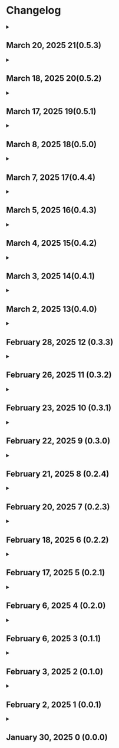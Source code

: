 <h1>Changelog</h1>
<details>
  <summary>
    <h2>March 20, 2025 21(0.5.3)</h2>
  </summary>
  <ul>
    <li>
      Launches
        <ul>
          <li>Updated SpaceX launch schedule</li>
        </ul>
    </li>
    <li>
      Home Page
        <li>
          Updated News
        </li>
    </li>
  </ul>
</details>

<details>
  <summary>
    <h2>March 18, 2025 20(0.5.2)</h2>
  </summary>
  <ul>
    <li>
      Launches
        <ul>
          <li>Updated Rocket Lab launch schedule</li>
          <li>Updated SpaceX launch schedule</li>
        </ul>
    </li>
    <li>
      Home Page
        <ul>
          <li>Updated News section</li>
        </ul>
    </li>
    <li>
      Navigation
        <ul>
          <li>Changed Updates Icon from clock to newspaper</li>
        </ul>
    </li>
    <li>
      Updates Page
        <ul>
          <li>Added Update</li>
        </ul>
    </li>
  </ul>
</details>

<details>
  <summary>
    <h2>March 17, 2025 19(0.5.1)</h2>
  </summary>
  <ul>
    <li>
      Launch Schedules
        <ul>
          <li>Updated NASA launch schedule</li>
          <li>Updated SpaceX launch schedule</li>
        </ul>
    </li>
  </ul>
</details>

<details>
  <summary>
    <h2>March 8, 2025 18(0.5.0)</h2>
  </summary>
  <ul>
    <li>
      Launch page
        <ul>
          <li>Updated NASA launch schedule</li>
          <li>Updated SpaceX launch schedule</li>
        </ul>
    </li>
       <li>
         Starship
       </li>
        <ul>
          <li>Added Starship rocket statistics</li>
          <li>Added flight 9 page</li>
        </ul>
    </li>
    <li>
      Landing page
        <ul>
          <li>Added Starship IFT-9 to featured launches section</li>
          <li>Removed Starship IFT-9 from features launches section</li>
          <li>Removed something from news section</li>
        </ul>
    </li>
    <li>
      Events page
        <ul>
          <li>Removed Events page
            <ul>
              <li>Too much for me to update</li>
          </li>
        </ul>
    </li>
  </ul>
</details>

<details>
  <summary>
    <h2>March 7, 2025 17(0.4.4)</h2>
  </summary>
  <ul>
    <li>
      Landing page
      <ul>
        <li>Fixed issue for an image not loading on the news section</li>
    </li>
      </ul>
  </ul>
  <ul>
    <li>
      Updates page
      <ul>
        <li>Text align for titles <strong>should</strong> be fixed</li>
      </ul>
    </li>
  </ul>
  <ul>
    <li>
      Launch schedules
        <ul>
          <li>Updated Arianespace</li>
          <li>Updated NASA</li>
          <li>Updated SpaceX</li>
    </li>
        </ul>
  </ul>
  <ul>
    <li>
      Starship Test Flight 8
      <ul>
        <li>Added post flight information</li>
      </ul>
    </li>
  </ul>
  <ul>
    <li>
      VIPER
        <ul>
          <li>Spell check</li>
        </ul>
    </li>
  </ul>
</details>

<details>
  <summary>
    <h2>March 5, 2025 16(0.4.3)
  </summary>
  <ul>
    <li>
      Landing Page
      <ul>
        <li>Added a news update</li>
      </ul>
    </li>
    <li>
      Launch page
        <ul>
          <li>Updated SpaceX launch information</li>
          <li>Updated NASA launch information</li>
        </ul>
    </li>
    <li>
      Updates page
      <ul>
        <li>Added an Update</li>
        <li>Centered title on March 3, 2025 update</li>
      </ul>
    </li>
  </ul>
</details>

<details>
  <summary>
    <h2>March 4, 2025 15(0.4.2)</h2>
  </summary>
  <ul>
    <li>Updated launch information</li>
    <li>Updated event information</li>
  </ul>
</details>

<details>
  <summary>
    <h2>March 3, 2025 14(0.4.1)</h2>
  </summary>
  <ul>
    <li>Updated launch information</li>
    <li>Updated event information</li>
    <li>Updated news information</li>
    <li>Last updated section on about page now links directly to this changelog within Github when clicked on</li>
  </ul>
</details>

<details>
  <summary>
    <h2>March 2, 2025 13(0.4.0)</h2>
  </summary>
  <p>This update includes new icons and a page. In the navigation bar, I added costom icons to better fit the content in the navigation. The Artemis one I made myself from scratch. Another page added is the Rovers page which will give you information about different rovers from various agencies/providers. Right now, VIPER is the only avaliable one, but more will come with future updates.</p>
  <ul>
    <li>Updated launch information</li>
    <li>Added costom icons in navigation drawer</li>
    <li>Updated Updates page</li>
    <li>Added three new pages
      <ol>
        <li>Rovers</li>
        <li>NASA Rovers</li>
        <li>VIPER</li>
      </ol>
    </li>
    <li>Added button so users can sign the petition to save VIPER</li>
    <li>Added legend in About page
      <ul>
        <li>This will help users understand what each symbol means (etc. Status circle colors)</li>
      </ul>
    </li>
  </ul>
</details>

<details>
  <summary>
    <h2>February 28, 2025 12 (0.3.3)</h2>
  </summary>
  <p>• Updated launch information</p>
  <p>• Updated Event information</p>
  <p>• Updated Starship Test Flight 8 page</p>
</details>

<details>
  <summary>
    <h2>February 26, 2025 11 (0.3.2)</h2>
  </summary>
  <p>• Updated launch information</p>
</details>


<details>
  <summary>
    <h2>February 23, 2025 10 (0.3.1)</h2>
  </summary>
  <p>• Updated launch information</p>
  <P>• Finished adding all events to Event page</P>
</details>

<details>
  <summary><h2>February 22, 2025 9 (0.3.0)</summary>
  <p>Welcome to update 0.3.0. Another feature that was added is the Events page. That page will show events like landings, conferences, and flybys. You can click on the card to learn more about the event.</p>
  <p>• Changed Changelog to redirect to a new changelog page in GitHub</p>
  <p>• Updated launch information</p>
  <p>• Added Events Page</p>
</details>

<details>
  <summary><h2>February 21, 2025 8 (0.2.4)</h2></summary>
  <p>• Updated launch information</p>
  <p>• Updated News section on Home page</p>
</details>

<details>
  <summary><h2>February 20, 2025 7 (0.2.3)</h2></summary>
  <p>• Updated launch information</p>
  <p>• Updated Starship IFT-8 page</p>
  <p>• Updated News section on Home page</p>
</details>

<details>
  <summary><h2>February 18, 2025 6 (0.2.2)</summary>
    <p>I moved the page files into folders to make it easier to find spacific files. It doesn't affect how the app works, it just makes it so I can find an individual file better. Let me know if you encounter any problems.</p>
    <p>• Updated launch information</p>
    <p>• Moved app files into folders to make it easier for me to find</p>
</details>

<details>
  <summary><h2>February 17, 2025 5 (0.2.1)</h2></summary>
  <p>• Updated launch information</p>
  <p>• Updated Starship Flight 8 page</p>
  <p>• Updated About page</p>
</details>

<details>
  <summary><h2>February 6, 2025 4 (0.2.0)</h2></summary>
    <p>• Decreased font size for a card in News section to fit text in the entire card</p>
    <p>• Updated launch information</p>
    <p>• Added new card on News section</p>
    <p>• Changed how version titles appear on Changelog page</p>
    <p>• Added Updates page</p>
</details>

<details>
  <summary><h2>February 6, 2025 3 (0.1.1)</h2></summary>
    <p>Sorry for the update delay, version 0.1.1 is here now.</p>
    <p>• Updated launch information</p>
    <p>• Updated Nwes section on home page</p>
    <p>• Increased font size for vresion titles in Changelog page</p>
</details>

<details>
  <summary><h2>February 3, 2025 2 (0.1.0)</h2></summary>
  <p>• Decreased font size for version titles</p>
  <p>• Updated some launch information</p>
  <p>• Redesigned Links section in About page</p>
  <p>• Decreased title font sizes for Artemis II-VI, Starship-IFT 1-8, and Starship HLS</p>
  <p>• Fixed image not loading for Starship Test Flight 6 page</p>
</details>

<details>
  <summary><h2>February 2, 2025 1 (0.0.1)</h2></summary>
  <p>• Changed CSO-3 launch</p>
  <p>• Updated launch schedules</p>
  <p>• Made X-t9 card clickable in Featured Missions</p>
  <p>• Shrunk font sizes on title app bars</p>
  <p>• Shrunk banner titles for Starship test flight missions and some other rockets</p>
  <p>• Fixed images not loading for Artemis IV and Ariane Next</p>
  <p>• Made Artemis II card clickable</p>
</details>

<details>
  <summary><h2>January 30, 2025 0 (0.0.0)</h2></summary>
  <p>Initial beta release is finally here! Sorry for the wait, so many problems were encountered when trying to release it. Any feedback will be appreciated.</p>
  <p>• Updated Home page</p>
  <p>• Updated Launch page</p>
  <p>• Added side navigation</p>
  <P>• Added Home page</P>
  <p>• Added Launch page</p>
  <p>• Added Livestream page</p>
  <p>• Added Changelog page</p>
  <p>• Added About page</p>
  <p>• Added NASA launch page</p>
  <p>• Added SpaceX launch page</p>
  <p>• Added Roscosmos launch page</p>
  <p>• Added ULA launch page</p>
  <p>• Added RocketLab launch page</p>
  <p>• Added Blue Origin launch page</p>
  <p>• Added Arianespace launch page</p>
  <p>• Added Artemis section and navigation</p>
  <p>• Added ARtemis missions I-VI</p>
  <p>• Added external links to cards on schedule pages</p>
  <p>• Added Image Carousels</p>
  <p>• Added Starship missions 1-8</p>
  <p>• Added Starship Human Landing System</p>
  <p>• Added Starship to navigation</p>
  <p>• Added Rockets page to navigation</p>
  <p>• Added the Ariane rocket family</p>
  <p>• Added bottom navigation bar to Starship page</p>
  <p>• Added ATlas-Able rocket to NAA Rockets page</p>
  <p>• Added Vega C rocket</p>
  <p>• Redesigned launch page</p>
  <p>• Redesigned About page</p>
  <p>• Redesigned Changelog page</p>
  <p>• REdesigned Home page</p>
  <p>• Shrunk image carousels on home page</p>
  <p>• Changed image reference names, so I could load it in the Android emulator</p> Changed the image for Starship IFT-7
</details>
